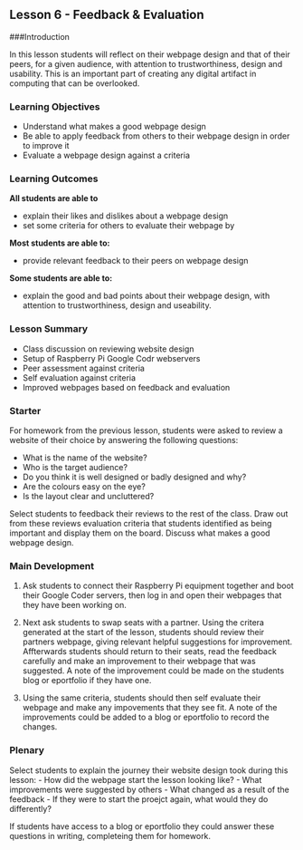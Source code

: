 ## Lesson 6 - Feedback & Evaluation

###Introduction

In this lesson students will reflect on their webpage design and that of their peers, for a given audience, with attention to trustworthiness, design and usability. This is an important part of creating any digital artifact in computing that can be overlooked. 

### Learning Objectives

- Understand what makes a good webpage design
- Be able to apply feedback from others to their webpage design in order to improve it
- Evaluate a webpage design against a criteria

### Learning Outcomes

**All students are able to**

- explain their likes and dislikes about a webpage design
- set some criteria for others to evaluate their webpage by

**Most students are able to:**

- provide relevant feedback to their peers on webpage design


**Some students are able to:**

- explain the good and bad points about their webpage design, with attention to trustworthiness, design and useability.


### Lesson Summary
- Class discussion on reviewing website design
- Setup of Raspberry Pi Google Codr webservers
- Peer assessment against criteria
- Self evaluation against criteria
- Improved webpages based on feedback and evaluation


### Starter

For homework from the previous lesson, students were asked to review a website of their choice by answering the following questions:

- What is the name of the website?
- Who is the target audience?
- Do you think it is well designed or badly designed and why?
- Are the colours easy on the eye? 
- Is the layout clear and uncluttered?

Select students to feedback their reviews to the rest of the class. Draw out from these reviews evaluation criteria that students identified as being important and display them on the board. Discuss what makes a good webpage design.

### Main Development

1. Ask students to connect their Raspberry Pi equipment together and boot their Google Coder servers, then log in and open their webpages that they have been working on. 

2. Next ask students to swap seats with a partner. Using the critera generated at the start of the lesson, students should review their partners webpage, giving relevant helpful suggestions for improvement. Affterwards students should return to their seats, read the feedback carefully and make an improvement to their webpage that was suggested. A note of the improvement could be made on the students blog or eportfolio if they have one.

3. Using the same criteria, students should then self evaluate their webpage and make any impovements that they see fit. A note of the improvements could be added to a blog or eportfolio to record the changes.

### Plenary

Select students to explain the journey their website design took during this lesson: 
	- How did the webpage start the lesson looking like? 
	- What improvements were suggested by others 
	- What changed as a result of the feedback
	- If they were to start the proejct again, what would they do differently?

If students have access to a blog or eportfolio they could answer these questions in writing, completeing them for homework. 






